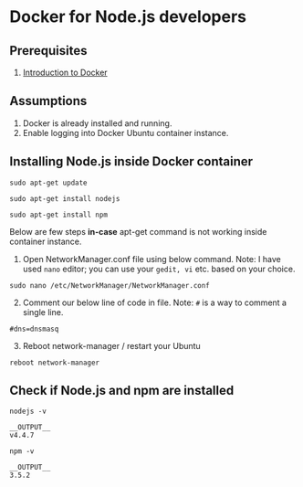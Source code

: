 # Docker for Node.js developers

## Prerequisites

1. [Introduction to Docker](https://github.com/hegdeashwin/articles/blob/master/container/Docker.md)

## Assumptions

1. Docker is already installed and running.
2. Enable logging into Docker Ubuntu container instance.

## Installing Node.js inside Docker container
```
sudo apt-get update

sudo apt-get install nodejs

sudo apt-get install npm
```

Below are few steps **in-case** apt-get command is not working inside container instance.
1. Open NetworkManager.conf file using below command. Note: I have used ```nano``` editor; you can use your ```gedit, vi``` etc. based on your choice.
```
sudo nano /etc/NetworkManager/NetworkManager.conf
```

2. Comment our below line of code in file. Note: ```#``` is a way to comment a single line.
```
#dns=dnsmasq
```

3. Reboot network-manager / restart your Ubuntu
```
reboot network-manager
```

## Check if Node.js and npm are installed
```
nodejs -v

__OUTPUT__
v4.4.7

npm -v

__OUTPUT__
3.5.2

```
